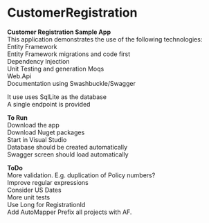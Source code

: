 # CustomerRegistration
<b>Customer Registration Sample App</b>  
This application demonstrates the use of the following technologies:  
  Entity Framework  
  Entity Framework migrations and code first  
  Dependency Injection  
  Unit Testing and generation Moqs  
  Web.Api  
  Documentation using Swashbuckle/Swagger  
  
It use uses SqlLite as the database  
A single endpoint is provided

<b>To Run</b>  
  Download the app  
  Download Nuget packages  
  Start in Visual Studio  
  Database should be created automatically  
  Swagger screen should load automatically  
    
<b>ToDo</b>  
  More validation. E.g. duplication of Policy numbers?   
  Improve regular expressions  
  Consider US Dates  
  More unit tests  
  Use Long for RegistrationId  
  Add AutoMapper
  Prefix all projects with AF.
